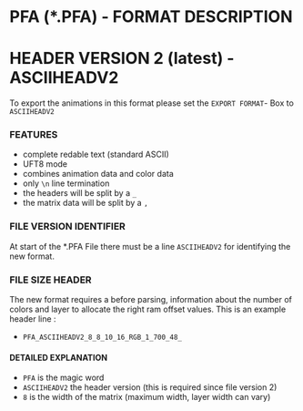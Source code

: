 # PFA (*.PFA) - FORMAT DESCRIPTION



# HEADER VERSION 2 (latest) - ASCIIHEADV2
To export the animations in this format please set the `EXPORT FORMAT`- Box to `ASCIIHEADV2`

### FEATURES
* complete redable text (standard ASCII)
* UFT8 mode
* combines animation data and color data
* only ` \n ` line termination
* the headers will be split by a `_`
* the matrix data will be split by a `,`

### FILE VERSION IDENTIFIER
At start of the *.PFA File there must be a line `ASCIIHEADV2` for identifying the new format.

### FILE SIZE HEADER
The new format requires a before parsing, information about the number of colors and layer to allocate the right ram offset values.
This is an example header line : 
*  `PFA_ASCIIHEADV2_8_8_10_16_RGB_1_700_48_`

#### DETAILED EXPLANATION 
* `PFA` is the magic word
* `ASCIIHEADV2` the header version (this is required since file version 2)
* `8` is the width of the matrix (maximum width, layer width can vary)
